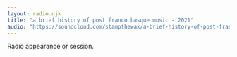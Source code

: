 ```yaml
---
layout: radio.njk
title: "a brief history of post franco basque music - 2021"
audio: "https://soundcloud.com/stampthewax/a-brief-history-of-post-franco-basque-music"
---
```


Radio appearance or session.
